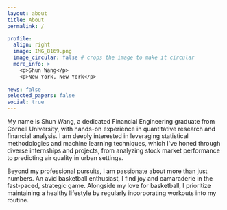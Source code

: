 ```yaml
---
layout: about
title: About
permalink: /

profile:
  align: right
  image: IMG_8169.png
  image_circular: false # crops the image to make it circular
  more_info: >
    <p>Shun Wang</p>
    <p>New York, New York</p>
 
news: false
selected_papers: false
social: true 
---
```


My name is Shun Wang, a dedicated Financial Engineering graduate from Cornell University, with hands-on experience in quantitative research and financial analysis. I am deeply interested in leveraging statistical methodologies and machine learning techniques, which I've honed through diverse internships and projects, from analyzing stock market performance to predicting air quality in urban settings.

Beyond my professional pursuits, I am passionate about more than just numbers. An avid basketball enthusiast, I find joy and camaraderie in the fast-paced, strategic game. Alongside my love for basketball, I prioritize maintaining a healthy lifestyle by regularly incorporating workouts into my routine.

